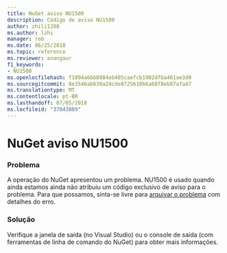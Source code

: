 ```yaml
---
title: NuGet aviso NU1500
description: Código de aviso NU1500
author: zhili1208
ms.author: lzhi
manager: rob
ms.date: 06/25/2018
ms.topic: reference
ms.reviewer: anangaur
f1_keywords:
- NU1500
ms.openlocfilehash: f1094a6bb0984eb485caefcb1902dfba461ae3d0
ms.sourcegitcommit: 8e3546ab630a24cde8725610b6a68f8eb87afa47
ms.translationtype: MT
ms.contentlocale: pt-BR
ms.lasthandoff: 07/05/2018
ms.locfileid: "37843889"
---
```

# <a name="nuget-warning-nu1500"></a>NuGet aviso NU1500

### <a name="issue"></a>Problema
A operação do NuGet apresentou um problema. NU1500 é usado quando ainda estamos ainda não atribuiu um código exclusivo de aviso para o problema. Para que possamos, sinta-se livre para [arquivar o problema](https://github.com/nuget/home/issues) com detalhes do erro.

### <a name="solution"></a>Solução
Verifique a janela de saída (no Visual Studio) ou o console de saída (com ferramentas de linha de comando do NuGet) para obter mais informações.